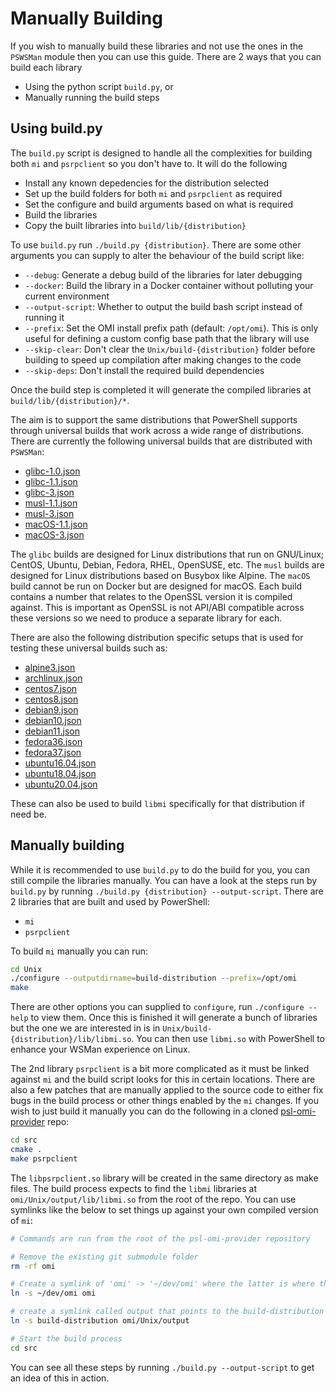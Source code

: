 # Manually Building

If you wish to manually build these libraries and not use the ones in the `PSWSMan` module then you can use this guide.
There are 2 ways that you can build each library

+ Using the python script `build.py`, or
+ Manually running the build steps

## Using build.py

The `build.py` script is designed to handle all the complexities for building both `mi` and `psrpclient` so you don't have to.
It will do the following

+ Install any known depedencies for the distribution selected
+ Set up the build folders for both `mi` and `psrpclient` as required
+ Set the configure and build arguments based on what is required
+ Build the libraries
+ Copy the built libraries into `build/lib/{distribution}`

To use `build.py` run `./build.py {distribution}`.
There are some other arguments you can supply to alter the behaviour of the build script like:

+ `--debug`: Generate a debug build of the libraries for later debugging
+ `--docker`: Build the library in a Docker container without polluting your current environment
+ `--output-script`: Whether to output the build bash script instead of running it
+ `--prefix`: Set the OMI install prefix path (default: `/opt/omi`). This is only useful for defining a custom config base path that the library will use
+ `--skip-clear`: Don't clear the `Unix/build-{distribution}` folder before building to speed up compilation after making changes to the code
+ `--skip-deps`: Don't install the required build dependencies

Once the build step is completed it will generate the compiled libraries at `build/lib/{distribution}/*`.

The aim is to support the same distributions that PowerShell supports through universal builds that work across a wide range of distributions.
There are currently the following universal builds that are distributed with `PSWSMan`:

+ [glibc-1.0.json](../distribution_meta/glibc-1.0.json)
+ [glibc-1.1.json](../distribution_meta/glibc-1.1.json)
+ [glibc-3.json](../distribution_meta/glibc-3.json)
+ [musl-1.1.json](../distribution_meta/musl-1.1.json)
+ [musl-3.json](../distribution_meta/musl-3.json)
+ [macOS-1.1.json](../distribution_meta/macOS-1.1.json)
+ [macOS-3.json](../distribution_meta/macOS-3.json)

The `glibc` builds are designed for Linux distributions that run on GNU/Linux; CentOS, Ubuntu, Debian, Fedora, RHEL, OpenSUSE, etc.
The `musl` builds are designed for Linux distributions based on Busybox like Alpine.
The `macOS` build cannot be run on Docker but are designed for macOS.
Each build contains a number that relates to the OpenSSL version it is compiled against.
This is important as OpenSSL is not API/ABI compatible across these versions so we need to produce a separate library for each.

There are also the following distribution specific setups that is used for testing these universal builds such as:

+ [alpine3.json](../distribution_meta/alpine3.json)
+ [archlinux.json](../distribution_meta/archlinux.json)
+ [centos7.json](../distribution_meta/centos7.json)
+ [centos8.json](../distribution_meta/centos8.json)
+ [debian9.json](../distribution_meta/debian9.json)
+ [debian10.json](../distribution_meta/debian10.json)
+ [debian11.json](../distribution_meta/debian11.json)
+ [fedora36.json](../distribution_meta/fedora36.json)
+ [fedora37.json](../distribution_meta/fedora37.json)
+ [ubuntu16.04.json](../distribution_meta/ubuntu16.04.json)
+ [ubuntu18.04.json](../distribution_meta/ubuntu18.04.json)
+ [ubuntu20.04.json](../distribution_meta/ubuntu20.04.json)

These can also be used to build `libmi` specifically for that distribution if need be.

## Manually building

While it is recommended to use `build.py` to do the build for you, you can still compile the libraries manually.
You can have a look at the steps run by `build.py` by running `./build.py {distribution} --output-script`.
There are 2 libraries that are built and used by PowerShell:

+ `mi`
+ `psrpclient`

To build `mi` manually you can run:

```bash
cd Unix
./configure --outputdirname=build-distribution --prefix=/opt/omi
make
```

There are other options you can supplied to `configure`, run `./configure --help` to view them.
Once this is finished it will generate a bunch of libraries but the one we are interested in is in `Unix/build-{distribution}/lib/libmi.so`.
You can then use `libmi.so` with PowerShell to enhance your WSMan experience on Linux.

The 2nd library `psrpclient` is a bit more complicated as it must be linked against `mi` and the build script looks for this in certain locations.
There are also a few patches that are manually applied to the source code to either fix bugs in the build process or other things enabled by the `mi` changes.
If you wish to just build it manually you can do the following in a cloned [psl-omi-provider](https://github.com/PowerShell/psl-omi-provider.git) repo:

```bash
cd src
cmake .
make psrpclient
```

The `libpsrpclient.so` library will be created in the same directory as make files.
The build process expects to find the `libmi` libraries at `omi/Unix/output/lib/libmi.so` from the root of the repo.
You can use symlinks like the below to set things up against your own compiled version of `mi`:

```bash
# Commands are run from the root of the psl-omi-provider repository

# Remove the existing git submodule folder
rm -rf omi

# Create a symlink of 'omi' -> '~/dev/omi' where the latter is where the omi repo has been checked out to
ln -s ~/dev/omi omi

# create a symlink called output that points to the build-distribution distribution that we want to link against
ln -s build-distribution omi/Unix/output

# Start the build process
cd src
```

You can see all these steps by running `./build.py --output-script` to get an idea of this in action.
